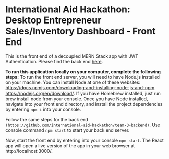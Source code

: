# International Aid Hackathon: Desktop Entrepreneur Sales/Inventory Dashboard - Front End
This is the front end of a decoupled MERN Stack app with JWT Authentication. Please find the back end [here](https://github.com/international-aid-hackathon/team-3-backend).

**To run this application locally on your computer, complete the following steps:**
To run the front end server, you will need to have Node.js installed on your machine. You can install Node at one of these websites: https://docs.npmjs.com/downloading-and-installing-node-js-and-npm https://nodejs.org/en/download/. If you have Homebrew installed, just run brew install node from your console. 
Once you have Node installed, navigate into your front end directory, and install the project dependencies by entering `npm i` into your console.

Follow the same steps for the back end `(https://github.com/international-aid-hackathon/team-3-backend)`. Use console command `npm start` to start your back end server.

Now, start the front end by entering into your console `npm start`. 
The React app will open a live version of the app in your web browser at http://localhost:3000/.


